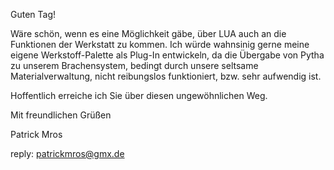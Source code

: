 Guten Tag!

Wäre schön, wenn es eine Möglichkeit gäbe, über LUA auch an die Funktionen der Werkstatt zu kommen. Ich würde wahnsinig gerne meine eigene Werkstoff-Palette als Plug-In entwickeln, da die Übergabe von Pytha zu unserem Brachensystem, bedingt durch unsere seltsame Materialverwaltung, nicht reibungslos funktioniert, bzw. sehr aufwendig ist.

Hoffentlich erreiche ich Sie über diesen ungewöhnlichen Weg.

Mit freundlichen Grüßen

Patrick Mros

reply: patrickmros@gmx.de
